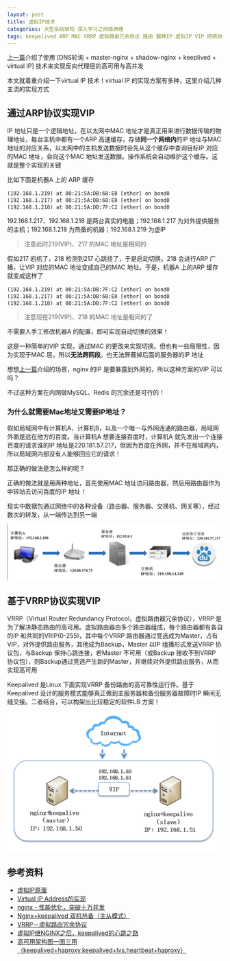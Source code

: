 ```yaml
---
layout: post
title: 虚拟IP技术
categories: 大型系统架构 深入学习之网络原理
tags: keepalived ARP MAC VRRP 虚拟路由冗余协议 路由 飘移IP 虚拟IP VIP 网络协议 路由器 LB 负载均衡 LoadBalance 
---
```


[上一篇](http://www.xumenger.com/nginx-hc-ha-20190219/)介绍了使用 [DNS轮询 + master-nginx + shadow-nginx + keeplived + virtual IP] 技术来实现反向代理层的高可用与高并发

本文就着重介绍一下virtual IP 技术！virtual IP 的实现方案有多种，这里介绍几种主流的实现方式

## 通过ARP协议实现VIP

IP 地址只是一个逻辑地址，在以太网中MAC 地址才是真正用来进行数据传输的物理地址，每台主机中都有一个ARP 高速缓存，存储**同一个网络内**的IP 地址与MAC 地址的对应关系，以太网中的主机发送数据时会先从这个缓存中查询目标IP 对应的MAC 地址，会向这个MAC 地址发送数据。操作系统会自动维护这个缓存。这就是整个实现的关键

比如下面是机器A 上的 ARP 缓存

```
(192.168.1.219) at 00:21:5A:DB:68:E8 [ether] on bond0
(192.168.1.217) at 00:21:5A:DB:68:E8 [ether] on bond0
(192.168.1.218) at 00:21:5A:DB:7F:C2 [ether] on bond0
```

192.168.1.217、192.168.1.218 是两台真实的电脑；192.168.1.217 为对外提供服务的主机；192.168.1.218 为热备的机器；192.168.1.219 为虚IP

>注意此时219(VIP)、217 的MAC 地址是相同的

假如217 宕机了，218 检测到217 心跳挂了，于是启动切换。218 会进行ARP 广播，让VIP 对应的MAC 地址变成自己的MAC 地址。于是，机器A 上的ARP 缓存就变成这样了

```
(192.168.1.219) at 00:21:5A:DB:7F:C2 [ether] on bond0
(192.168.1.217) at 00:21:5A:DB:68:E8 [ether] on bond0
(192.168.1.218) at 00:21:5A:DB:7F:C2 [ether] on bond0
```

>注意现在219(VIP)、218 的MAC 地址是相同的了

不需要人手工修改机器A 的配置，即可实现自动切换的效果！

这是一种简单的VIP 实现，通过MAC 的更改来实现切换。但也有一些局限性，因为实现于MAC 层，所以**无法跨网段**。也无法屏蔽掉后面的服务器的IP 地址

想想[上一篇](http://www.xumenger.com/nginx-hc-ha-20190219/)介绍的场景，nginx 的IP 是要暴露到外网的，所以这种方案的VIP 可以吗？

不过这种方案在内网做MySQL、Redis 的冗余还是可行的！

### 为什么就需要Mac地址又需要IP地址？

假如局域网中有计算机A、计算机B，以及一个唯一与外网连通的路由器，局域网外面是远在他方的百度。当计算机A 想要连接百度时，计算机A 就先发出一个连接百度的请求谁的IP 地址是220.181.57.217，但因为百度在外网，并不在局域网内，所以局域网内部没有人能够回应它的请求！

那正确的做法是怎么样的呢？

正确的做法就是用两种地址，首先使用MAC 地址访问路由器，然后用路由器作为中转站去访问百度的IP 地址！

现实中数据包通过网络中的各种设备（路由器、服务器、交换机、网关等），经过数次的转发，从一端传达到另一端

![路由](../media/image/2019-02-20/01.png)

## 基于VRRP协议实现VIP

VRRP（Virtual Router Redundancy Protocol，虚拟路由器冗余协议），VRRP 是为了解决静态路由的高可用。虚拟路由器由多个路由器组成，每个路由器都有各自的IP 和共同的VRIP(0-255)，其中每个VRRP 路由器通过竞选成为Master，占有VIP，对外提供路由服务，其他成为Backup，Master 以IP 组播形式发送VRRP 协议包，与Backup 保持心跳连接，若Master 不可用（或Backup 接收不到VRRP 协议包），则Backup通过竞选产生新的Master，并继续对外提供路由服务，从而实现高可用

Keepalived 是Linux 下面实现VRRP 备份路由的高可靠性运行件。基于Keepalived 设计的服务模式能够真正做到主服务器和备份服务器故障时IP 瞬间无缝交接。二者结合，可以构架出比较稳定的软件LB 方案！

![keeplived](../media/image/2019-02-20/02.png)

## 参考资料

* [虚拟IP原理](https://www.cnblogs.com/shijingxiang/articles/4521498.html)
* [Virtual IP Address的实现](https://blog.csdn.net/JackLiu16/article/details/79512927)
* [nginx - 性能优化，突破十万并发](http://www.cnblogs.com/ldms/p/3525383.html)
* [Nginx+keepalived 双机热备（主从模式）](https://www.cnblogs.com/kevingrace/p/6138185.html)
* [VRRP－虚拟路由冗余协议](https://www.cnblogs.com/xukong898/p/9081359.html)
* [虚拟IP继NGINX之后，keepalived的心跳之路](https://blog.csdn.net/qq_31642819/article/details/82218778)
* [高可用架构图一图三用（keepalived+haproxy,keepalived+lvs,heartbeat+haproxy）](https://blog.csdn.net/wjw521wjw521/article/details/81118988)
